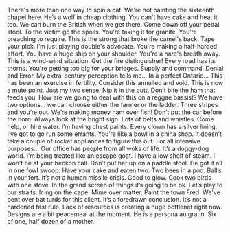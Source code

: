 There's more than one way to spin a cat.
We're not painting the sixteenth chapel here.
He’s a wolf in cheap clothing.
You can't have cake and heat it too.
We can burn the British when we get there.
Come down off your pedal stool.
To the victim go the spoils.
You're taking it for granite.
You’re preaching to require.
This is the strong that broke the camel's back.
Tape your pick.
I’m just playing double's advocate.
You're making a half-harded effort.
You have a huge ship on your shoulder.
You're a hare's breath away.
This is a wind-wind situation.
Get the fire distinguisher!
Every road has its thorns.
You're getting too big for your bridges.
Supply and command.
Denial and Error.
My extra-century perception tells me...
In a perfect Ontario...
This has been an exercise in fertility.
Consider this annulled and void.
This is now a mute point.
Just my two sense.
Nip it in the butt.
Don’t bite the ham that feeds you.
How are we going to deal with this on a reggae bassist?
We have two options… we can choose either the farmer or the ladder.
Three stripes and you’re out.
We’re making money ham over fish!
Don’t put the car before the horn.
Always look at the bright sign.
Lots of belts and whistles.
Come help, or hire water.
I’m having chest paints.
Every clown has a silver lining.
I’ve got to go run some errants.
You’re like a bowl in a china shop.
It doesn’t take a couple of rocket appliances to figure this out.
For all intensive purposes…
Our office has people from all woks of life.
It’s a doggy-dog world.
I’m being treated like an escape goat.
I have a low shelf of steam.
I won’t be at your beckon call.
Don’t put her up on a paddle stool.
He got it all in one fowl swoop.
Have your cake and eaten two.
Two bees in a pod.
Ball’s in your fort.
It’s not a human missile crisis.
Good to glow.
Cook two birds with one stove.
In the grand screen of things it’s going to be ok.
Let’s play to our straits.
Icing on the cape.
Mime over matter.
Paint the town Fred.
We've bent over bat turds for this client.
It’s a foredrawn conclusion.
It’s not a hardened fast rule.
Lack of resources is creating a huge bottlenet right now.
Designs are a bit peacemeal at the moment.
He is a persona au gratin.
Six of one, half dozen of a mother.

